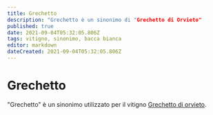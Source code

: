 ```yaml
---
title: Grechetto
description: "Grechetto è un sinonimo di "Grechetto di Orvieto"
published: true
date: 2021-09-04T05:32:05.806Z
tags: vitigno, sinonimo, bacca bianca
editor: markdown
dateCreated: 2021-09-04T05:32:05.806Z
---
```


# Grechetto

"Grechetto" è un sinonimo utilizzato per il vitigno [Grechetto di orvieto](/vitigni/bacca-bianca/grechetto-di-orvieto).